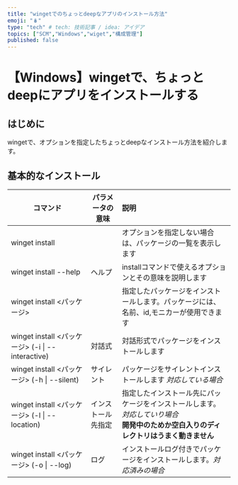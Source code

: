 ```yaml
---
title: "wingetでのちょっとdeepなアプリのインストール方法"
emoji: "🪆"
type: "tech" # tech: 技術記事 / idea: アイデア
topics: ["SCM","Windows","wiget","構成管理"]
published: false
---
```

# 【Windows】wingetで、ちょっとdeepにアプリをインストールする



## はじめに

wingetで、オプションを指定したちょっとdeepなインストール方法を紹介します。



## 基本的なインストール









| コマンド       | パラメータの意味 | 説明                                                       |
| -------------- | ---------- | :--------------------------------------------------------- |
| winget install |  | オプションを指定しない場合は、パッケージの一覧を表示します |
| winget install --help | ヘルプ | installコマンドで使えるオプションとその意味を説明します |
| winget install <パッケージ>||指定したパッケージをインストールします。パッケージには、名前、id,モニカーが使用できます|
| winget install <パッケージ> (-i &#x7C; --interactive) |対話式|対話形式でパッケージをインストールします|
| winget install <パッケージ> (-h &#x7C; --silent) |サイレント|パッケージをサイレントインストールします *対応している場合*|
| winget install <パッケージ> (-l &#124; --location) <installDir>|インストール先指定|指定したインストール先にパッケージをインストールします。*対応していり場合*<br />**開発中のためか空白入りのディレクトリはうまく動きません**|
| winget install <パッケージ> (-o &#124; --log) <logfile>|ログ|インストールログ付きでパッケージをインストールします。*対応済みの場合*|



